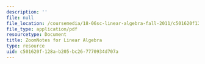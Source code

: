 ```yaml
---
description: ''
file: null
file_location: /coursemedia/18-06sc-linear-algebra-fall-2011/c501620f128ab205bc267770934d707a_MIT18_06SCF11_ZoomNotes.pdf
file_type: application/pdf
resourcetype: Document
title: ZoomNotes for Linear Algebra
type: resource
uid: c501620f-128a-b205-bc26-7770934d707a
---
```

